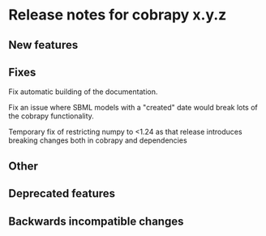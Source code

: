 # Release notes for cobrapy x.y.z

## New features

## Fixes

Fix automatic building of the documentation.

Fix an issue where SBML models with a "created" date would break lots of the cobrapy
functionality.

Temporary fix of restricting numpy to <1.24 as that release introduces breaking changes both in cobrapy and dependencies

## Other

## Deprecated features

## Backwards incompatible changes
